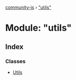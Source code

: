 [community-js](../globals.md) › ["utils"](_utils_.md)

# Module: "utils"

## Index

### Classes

* [Utils](../classes/_utils_.utils.md)

